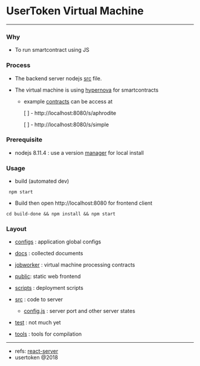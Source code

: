 # UserToken Virtual Machine

---

### Why

* To run smartcontract using JS

### Process

* The backend server nodejs [src](./src/server.js) file.

* The virtual machine is using [hypernova](https://github.com/airbnb/hypernova) for smartcontracts

  * example [contracts](./jobworker) can be access at

    [ ] - http://localhost:8080/s/aphrodite

    [ ] - http://localhost:8080/s/simple

### Prerequisite

* nodejs 8.11.4 : use a version [manager](https://github.com/jasongin/nvs) for local install

### Usage

* build (automated dev)

```
 npm start
```

* Build then open http://localhost:8080 for frontend client

```
cd build-done && npm install && npm start
```

### Layout

* [configs](./configs) : application global configs

* [docs](./docs) : collected documents

* [jobworker](./jobworker/minerjobs-dev) : virtual machine processing contracts

* [public](./public): static web frontend

* [scripts](./scripts) : deployment scripts

* [src](./src) : code to server

  * [config.js](./src/config.js) : server port and other server states

* [test](./test) : not much yet

* [tools](./tools) : tools for compilation

---

* refs: [react-server](README-orig.md)
* usertoken @2018
